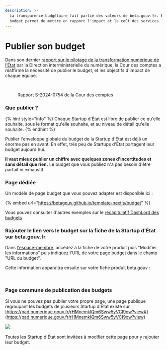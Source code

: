 ```yaml
---
description: >-
  La transparence budgétaire fait partie des valeurs de beta.gouv.fr. Publier le
  budget permet de mettre en rapport l'impact et le coût des services.
---
```


# Publier son budget

Dans son dernier [rapport sur le pilotage de la transformation numérique de l’État](https://www.ccomptes.fr/fr/publications/le-pilotage-de-la-transformation-numerique-de-letat-par-la-direction) par la Direction interministérielle du numérique, la Cour des comptes a réaffirmé la nécessité de publier le budget, et les objectifs d'impact de chaque équipe.

<figure><img src="../../.gitbook/assets/Capture d’écran 2024-07-19 à 19.35.02.png" alt=""><figcaption><p>Rapport S-2024-0754 de la Cour des comptes</p></figcaption></figure>

### Que publier ?

{% hint style="info" %}
Chaque Startup d'État est libre de publier ce qu'elle souhaite, sous le format qu'elle souhaite, et au niveau de détail qu'elle souhaite.
{% endhint %}

Publier l'enveloppe globale du budget de la Startup d'État est déjà un énorme pas en avant. En effet, très peu de Startups d'État partagent leur budget aujourd'hui.&#x20;

**Il vaut mieux publier un chiffre avec quelques zones d'incertitudes et sans détail que rien.** Le budget que vous publiez n'a pas besoin d'être parfait ni exhaustif.

### Page dédiée

Un modèle de page budget que vous pouvez adapter est disponible ici :

{% embed url="https://betagouv.github.io/template-nextjs/budget" %}

Vous pouvez consulter d'autres exemples sur le [récapitulatif DashLord des budgets ](http://dashlord.incubateur.net/summary/budget/)

### Rajouter le lien vers le budget sur la fiche de la Startup d'État sur beta.gouv.fr

Dans [l'espace-membre](https://espace-membre.incubateur.net), accédez à la fiche de votre produit puis "Modifier les informations" puis indiquez l'URL de votre page budget dans le champ "URL du budget".

Cette information apparaitra ensuite sur votre fiche produit beta.gouv :

<div align="left">

<figure><img src="../../.gitbook/assets/Capture d’écran 2024-07-19 à 17.20.46.png" alt="" width="255"><figcaption></figcaption></figure>

</div>

### Page commune de publication des budgets

Si vous ne pouvez pas publier votre propre page, une page publique regroupant les budgets de plusieurs Startup d'État existe sur [https://pad.numerique.gouv.fr/rHMnemklQm6Sww5yVCI9ow?view#](https://pad.numerique.gouv.fr/rHMnemklQm6Sww5yVCI9ow?view)

![](<../../.gitbook/assets/Screenshot 2022-07-07 at 15.54.57.png>)

Toutes les Startup d'État sont invitées à modifier cette page pour y rajouter leur budget.
